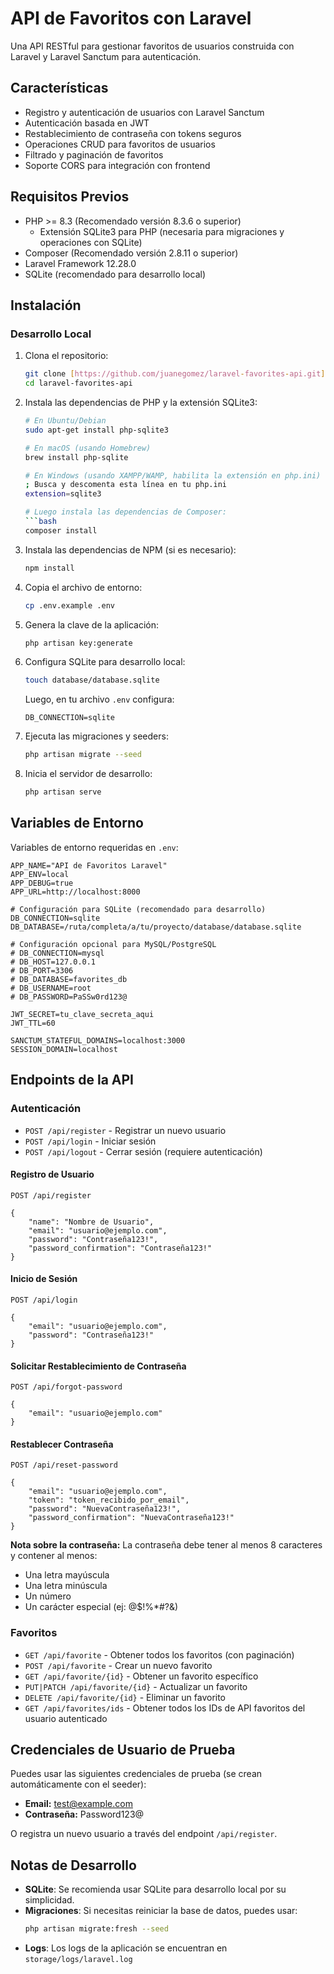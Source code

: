 # API de Favoritos con Laravel

Una API RESTful para gestionar favoritos de usuarios construida con Laravel y Laravel Sanctum para autenticación.

## Características

- Registro y autenticación de usuarios con Laravel Sanctum
- Autenticación basada en JWT
- Restablecimiento de contraseña con tokens seguros
- Operaciones CRUD para favoritos de usuarios
- Filtrado y paginación de favoritos
- Soporte CORS para integración con frontend

## Requisitos Previos

- PHP >= 8.3 (Recomendado versión 8.3.6 o superior)
  - Extensión SQLite3 para PHP (necesaria para migraciones y operaciones con SQLite)
- Composer (Recomendado versión 2.8.11 o superior)
- Laravel Framework 12.28.0
- SQLite (recomendado para desarrollo local)

## Instalación

### Desarrollo Local

1. Clona el repositorio:
   ```bash
   git clone [https://github.com/juanegomez/laravel-favorites-api.git]
   cd laravel-favorites-api
   ```

2. Instala las dependencias de PHP y la extensión SQLite3:
   ```bash
   # En Ubuntu/Debian
   sudo apt-get install php-sqlite3
   
   # En macOS (usando Homebrew)
   brew install php-sqlite
   
   # En Windows (usando XAMPP/WAMP, habilita la extensión en php.ini)
   ; Busca y descomenta esta línea en tu php.ini
   extension=sqlite3
   
   # Luego instala las dependencias de Composer:
   ```bash
   composer install
   ```

3. Instala las dependencias de NPM (si es necesario):
   ```bash
   npm install
   ```

4. Copia el archivo de entorno:
   ```bash
   cp .env.example .env
   ```

5. Genera la clave de la aplicación:
   ```bash
   php artisan key:generate
   ```

6. Configura SQLite para desarrollo local:
   ```bash
   touch database/database.sqlite
   ```

   Luego, en tu archivo `.env` configura:
   ```env
   DB_CONNECTION=sqlite
   ```

7. Ejecuta las migraciones y seeders:
   ```bash
   php artisan migrate --seed
   ```

8. Inicia el servidor de desarrollo:
   ```bash
   php artisan serve
   ```

## Variables de Entorno

Variables de entorno requeridas en `.env`:

```env
APP_NAME="API de Favoritos Laravel"
APP_ENV=local
APP_DEBUG=true
APP_URL=http://localhost:8000

# Configuración para SQLite (recomendado para desarrollo)
DB_CONNECTION=sqlite
DB_DATABASE=/ruta/completa/a/tu/proyecto/database/database.sqlite

# Configuración opcional para MySQL/PostgreSQL
# DB_CONNECTION=mysql
# DB_HOST=127.0.0.1
# DB_PORT=3306
# DB_DATABASE=favorites_db
# DB_USERNAME=root
# DB_PASSWORD=PaSSw0rd123@

JWT_SECRET=tu_clave_secreta_aqui
JWT_TTL=60

SANCTUM_STATEFUL_DOMAINS=localhost:3000
SESSION_DOMAIN=localhost
```

## Endpoints de la API

### Autenticación

- `POST /api/register` - Registrar un nuevo usuario
- `POST /api/login` - Iniciar sesión
- `POST /api/logout` - Cerrar sesión (requiere autenticación)

#### Registro de Usuario

```http
POST /api/register

{
    "name": "Nombre de Usuario",
    "email": "usuario@ejemplo.com",
    "password": "Contraseña123!",
    "password_confirmation": "Contraseña123!"
}
```

#### Inicio de Sesión

```http
POST /api/login

{
    "email": "usuario@ejemplo.com",
    "password": "Contraseña123!"
}
```

#### Solicitar Restablecimiento de Contraseña

```http
POST /api/forgot-password

{
    "email": "usuario@ejemplo.com"
}
```

#### Restablecer Contraseña

```http
POST /api/reset-password

{
    "email": "usuario@ejemplo.com",
    "token": "token_recibido_por_email",
    "password": "NuevaContraseña123!",
    "password_confirmation": "NuevaContraseña123!"
}
```

**Nota sobre la contraseña:** La contraseña debe tener al menos 8 caracteres y contener al menos:
- Una letra mayúscula
- Una letra minúscula
- Un número
- Un carácter especial (ej: @$!%*#?&)

### Favoritos

- `GET /api/favorite` - Obtener todos los favoritos (con paginación)
- `POST /api/favorite` - Crear un nuevo favorito
- `GET /api/favorite/{id}` - Obtener un favorito específico
- `PUT|PATCH /api/favorite/{id}` - Actualizar un favorito
- `DELETE /api/favorite/{id}` - Eliminar un favorito
- `GET /api/favorites/ids` - Obtener todos los IDs de API favoritos del usuario autenticado

## Credenciales de Usuario de Prueba

Puedes usar las siguientes credenciales de prueba (se crean automáticamente con el seeder):

- **Email:** test@example.com
- **Contraseña:** Password123@

O registra un nuevo usuario a través del endpoint `/api/register`.

## Notas de Desarrollo

- **SQLite**: Se recomienda usar SQLite para desarrollo local por su simplicidad.
- **Migraciones**: Si necesitas reiniciar la base de datos, puedes usar:
  ```bash
  php artisan migrate:fresh --seed
  ```
- **Logs**: Los logs de la aplicación se encuentran en `storage/logs/laravel.log`
